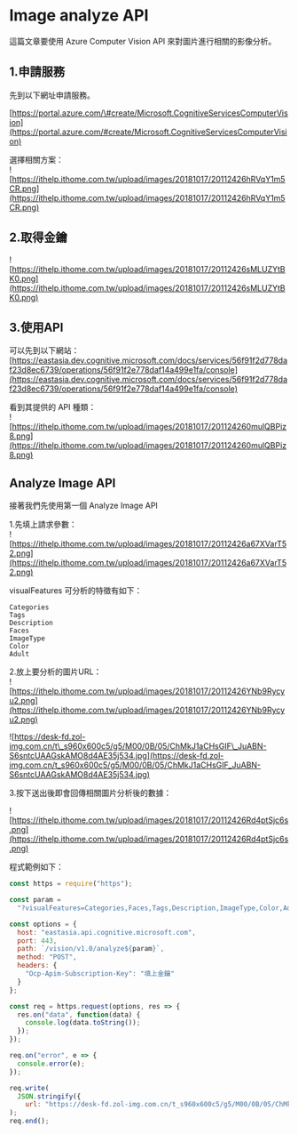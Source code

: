 # Image analyze API

這篇文章要使用 Azure Computer Vision API 來對圖片進行相關的影像分析。

## 1.申請服務

先到以下網址申請服務。

[https://portal.azure.com/\#create/Microsoft.CognitiveServicesComputerVision](https://portal.azure.com/#create/Microsoft.CognitiveServicesComputerVision)

選擇相關方案：  
![https://ithelp.ithome.com.tw/upload/images/20181017/20112426hRVqY1m5CR.png](https://ithelp.ithome.com.tw/upload/images/20181017/20112426hRVqY1m5CR.png)

## 2.取得金鑰

![https://ithelp.ithome.com.tw/upload/images/20181017/20112426sMLUZYtBK0.png](https://ithelp.ithome.com.tw/upload/images/20181017/20112426sMLUZYtBK0.png)

## 3.使用API

可以先到以下網站：  
[https://eastasia.dev.cognitive.microsoft.com/docs/services/56f91f2d778daf23d8ec6739/operations/56f91f2e778daf14a499e1fa/console](https://eastasia.dev.cognitive.microsoft.com/docs/services/56f91f2d778daf23d8ec6739/operations/56f91f2e778daf14a499e1fa/console)

看到其提供的 API 種類：  
![https://ithelp.ithome.com.tw/upload/images/20181017/201124260mulQBPiz8.png](https://ithelp.ithome.com.tw/upload/images/20181017/201124260mulQBPiz8.png)

## Analyze Image API

接著我們先使用第一個 Analyze Image API

1.先填上請求參數：  
![https://ithelp.ithome.com.tw/upload/images/20181017/20112426a67XVarT52.png](https://ithelp.ithome.com.tw/upload/images/20181017/20112426a67XVarT52.png)

visualFeatures 可分析的特徵有如下：

```
Categories
Tags
Description
Faces
ImageType
Color
Adult
```

2.放上要分析的圖片URL：  
![https://ithelp.ithome.com.tw/upload/images/20181017/20112426YNb9Rycyu2.png](https://ithelp.ithome.com.tw/upload/images/20181017/20112426YNb9Rycyu2.png)

![https://desk-fd.zol-img.com.cn/t\_s960x600c5/g5/M00/0B/05/ChMkJ1aCHsGIF\_JuABN-S6sntcUAAGskAMO8d4AE35j534.jpg](https://desk-fd.zol-img.com.cn/t_s960x600c5/g5/M00/0B/05/ChMkJ1aCHsGIF_JuABN-S6sntcUAAGskAMO8d4AE35j534.jpg)

3.按下送出後即會回傳相關圖片分析後的數據：

![https://ithelp.ithome.com.tw/upload/images/20181017/20112426Rd4ptSjc6s.png](https://ithelp.ithome.com.tw/upload/images/20181017/20112426Rd4ptSjc6s.png)

程式範例如下：

```js
const https = require("https");

const param =
  "?visualFeatures=Categories,Faces,Tags,Description,ImageType,Color,Adult&language=en";

const options = {
  host: "eastasia.api.cognitive.microsoft.com",
  port: 443,
  path: `/vision/v1.0/analyze${param}`,
  method: "POST",
  headers: {
    "Ocp-Apim-Subscription-Key": "填上金鑰"
  }
};

const req = https.request(options, res => {
  res.on("data", function(data) {
    console.log(data.toString());
  });
});

req.on("error", e => {
  console.error(e);
});

req.write(
  JSON.stringify({
    url: "https://desk-fd.zol-img.com.cn/t_s960x600c5/g5/M00/0B/05/ChMkJ1aCHsGIF_JuABN-S6sntcUAAGskAMO8d4AE35j534.jpg"})
);
req.end();
```



